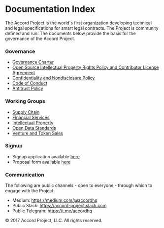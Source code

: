 # Documentation Index

The Accord Project is the world's first organization developing technical and legal specifications for smart legal contracts. The Project is community defined and run. The documents below provide the basis for the governance of the Accord Project.

### Governance

* [Governance Charter](https://github.com/accordproject/docs/blob/master/Accord%20Project%20Governance%20Charter.pdf)
* [Open Source Intellectual Property Rights Policy and Contributor License Agreement](https://github.com/accordproject/docs/blob/master/Accord%20Project%20Open%20Source%20Intellectual%20Property%20Rights%20Policy%20and%20Contributor%20License%20Agreement.pdf)
* [Confidentiality and Nondisclosure Policy](https://github.com/accordproject/docs/blob/master/Accord%20Project%20Confidentiality%20and%20Non-Disclosure%20Policy.pdf)
* [Code of Conduct](https://github.com/accordproject/docs/blob/master/Accord%20Project%20Code%20of%20Conduct.pdf)
* [Antitrust Policy](https://github.com/accordproject/docs/blob/master/Accord%20Project%20Antitrust%20Policy.pdf)

### Working Groups

* [Supply Chain](https://github.com/accordproject/working-groups/blob/master/Supply%20Chain%20Working%20Group%20Charter%20v2.pdf)
* [Financial Services](https://github.com/accordproject/working-groups/blob/master/Financial%20Services%20Working%20Group%20Charter.pdf)
* [Intellectual Property](https://github.com/accordproject/working-groups/blob/master/Intellectual%20Property%20Working%20Group%20Charter.pdf) 
* [Open Data Standards](https://github.com/accordproject/working-groups/blob/master/Open%20Data%20Standards%20Working%20Group%20Charter%20v2.pdf)
* [Venture and Token Sales](https://github.com/accordproject/working-groups/blob/master/Venture%20and%20Token%20Sales%20Working%20Group%20Charter.pdf)

### Signup

* Signup application available [here](https://docs.google.com/forms/d/e/1FAIpQLScmPLO6vflTKFTRTJXiopCjGEvS5mMeH-ZlBnuStiQ3U4k19A/viewform)
* Proposal form available [here](https://docs.google.com/forms/d/e/1FAIpQLScAmrZ3_BbFmUmKCh24K94O06uSe73WjsaSbUaQfK_m4z7wig/viewform)

### Communication

The following are public channels - open to everyone - through which to engage with the Project:

* Medium: https://medium.com/@accordhq 
* Public Slack: https://accord-project.slack.com   
* Public Telegram: https://t.me/accordhq

© 2017 Accord Project, LLC. All rights reserved. 
